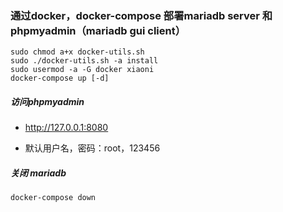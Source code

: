 ### 通过docker，docker-compose 部署mariadb server 和 phpmyadmin（mariadb gui client）


```
sudo chmod a+x docker-utils.sh
sudo ./docker-utils.sh -a install
sudo usermod -a -G docker xiaoni
docker-compose up [-d]
```

##### 访问phpmyadmin

* http://127.0.0.1:8080

* 默认用户名，密码：root，123456

##### 关闭 mariadb

```
docker-compose down

```

